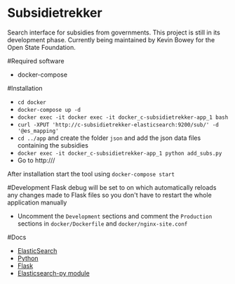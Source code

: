 # Subsidietrekker
Search interface for subsidies from governments. This project is still in its development phase.
Currently being maintained by Kevin Bowey for the Open State Foundation.

#Required software
* docker-compose

#Installation
* ```cd docker```
* ```docker-compose up -d```
* ```docker exec -it docker exec -it docker_c-subsidietrekker-app_1 bash```
* ```curl -XPUT 'http://c-subsidietrekker-elasticsearch:9200/sub/' -d '@es_mapping'```
* ```cd ../app``` and create the folder ```json``` and add the json data files containing the subsidies
* ```docker exec -it docker_c-subsidietrekker-app_1 python add_subs.py```
* Go to http://<ip address of docker_c-subsidietrekker-nginx_1>/

After installation start the tool using ```docker-compose start```

#Development
Flask debug will be set to on which automatically reloads any changes made to Flask files so you don't have to restart the whole application manually
* Uncomment the `Development` sections and comment the `Production` sections in `docker/Dockerfile` and `docker/nginx-site.conf`

#Docs
* [ElasticSearch](https://www.elastic.co/guide/en/elasticsearch/reference/current/index.html)
* [Python](https://docs.python.org/2/)
* [Flask](http://flask.pocoo.org/docs/0.11/)
* [Elasticsearch-py module](http://elasticsearch-py.readthedocs.io/en/master/)
